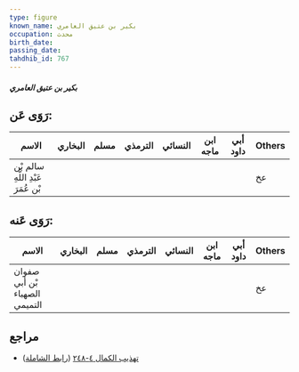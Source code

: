 ```yaml
---
type: figure
known_name: بكير بن عتيق العامري
occupation: محدث
birth_date:
passing_date:
tahdhib_id: 767
---
```

##### بكير بن عتيق العامري

## رَوَى عَن:
| الاسم                              | البخاري | مسلم | الترمذي | النسائي | ابن ماجه | أبي داود | Others |
| ---------------------------------- | ------- | ---- | ------- | ------- | -------- | -------- | ------ |
| سالم بْن عَبْدِ اللَّهِ بْن عُمَرَ |         |      |         |         |          |          | عخ     |
## رَوَى عَنه:
| الاسم                         | البخاري | مسلم | الترمذي | النسائي | ابن ماجه | أبي داود | Others |
| ----------------------------- | ------- | ---- | ------- | ------- | -------- | -------- | ------ |
| صفوان بْن أبي الصهباء التميمي |         |      |         |         |          |          | عخ     |
## مراجع
- [تهذيب الكمال ٤-٢٤٨](obsidian://open?vault=Tahdhib-al-Kamal&file=Figures/٧٦٧-بكير%20بن%20عتيق%20العامري) ([رابط الشاملة](https://shamela.ws/book/3722/1762))